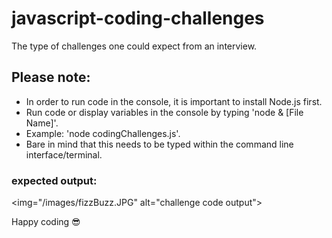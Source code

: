 # javascript-coding-challenges
The type of challenges one could expect from an interview.

## Please note:

* In order to run code in the console, it is important to install Node.js first.
* Run code or display variables in the console by typing 'node & [File Name]'.
* Example: 'node codingChallenges.js'.
* Bare in mind that this needs to be typed within the command line interface/terminal.

### expected output:

<img="/images/fizzBuzz.JPG" alt="challenge code output">

Happy coding :sunglasses:
